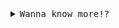 <!-- <samp> Self taught Full Stack Developer</samp> -->

<details>
<summary><samp>Wanna know more!?</samp></summary>
<br>

<h3>My wakatime stats (last 7 days)</h3> 

<!--START_SECTION:waka-->

```txt
TypeScript   17 hrs 34 mins  >>>>>>>>>>>>>>>>>>>>>>>>-   94.91 %
Java         21 mins         -------------------------   01.91 %
Text         18 mins         -------------------------   01.63 %
JSON         8 mins          -------------------------   00.74 %
CSS          3 mins          -------------------------   00.28 %
```

<!--END_SECTION:waka-->

#

<h3> Some of the tools I usually use</h3>
 <p align="left">
        <a href="https://www.typescriptlang.org/" target="_blank" rel="noreferrer"><img src="https://raw.githubusercontent.com/danielcranney/readme-generator/main/public/icons/skills/typescript-colored.svg" width="100" height="100" alt="TypeScript" /></a>
<!--         <a href="https://developer.mozilla.org/en-US/docs/Web/JavaScript" target="_blank" rel="noreferrer"><img src="https://raw.githubusercontent.com/danielcranney/readme-generator/main/public/icons/skills/javascript-colored.svg" width="100" height="100" alt="JavaScript" /></a> -->
        <a href="https://developer.mozilla.org/en-US/docs/Web/JavaScript" target="_blank" rel="noreferrer"><img src="https://cdn.jsdelivr.net/gh/devicons/devicon/icons/kotlin/kotlin-original.svg" width="100" height="100" alt="JavaScript" /></a>
<!--         <a href="https://go.dev/doc/" target="_blank" rel="noreferrer"><img src="https://raw.githubusercontent.com/danielcranney/readme-generator/main/public/icons/skills/go-colored.svg" width="100" height="100" alt="Go" /></a> -->
<!--         <a href="https://www.rust-lang.org/" target="_blank" rel="noreferrer"><img src="https://raw.githubusercontent.com/danielcranney/readme-generator/main/public/icons/skills/rust-colored.svg" width="100" height="100" alt="Rust" /></a> -->
<!--         <a href="https://gnu.org/" target="_blank" rel="noreferrer"><img src="https://cdn.jsdelivr.net/gh/devicons/devicon/icons/bash/bash-original.svg" width="100" height="100" alt="bash" /></a> -->
        <a href="https://reactjs.org/" target="_blank" rel="noreferrer"><img src="https://raw.githubusercontent.com/danielcranney/readme-generator/main/public/icons/skills/react-colored.svg" width="100" height="100" alt="React" /></a>
        <a href="https://reactjs.org/" target="_blank" rel="noreferrer"><img src="https://cdn.jsdelivr.net/gh/devicons/devicon/icons/redux/redux-original.svg" width="100" height="100" alt="React" /></a>
        <a href="https://nextjs.org/docs" target="_blank" rel="noreferrer"><img src="https://raw.githubusercontent.com/danielcranney/readme-generator/main/public/icons/skills/nextjs-colored.svg" width="100" height="100" alt="NextJs" /></a>
        <a href="https://nextjs.org/docs" target="_blank" rel="noreferrer"><img src="https://cdn.jsdelivr.net/gh/devicons/devicon/icons/nuxtjs/nuxtjs-original.svg" width="100" height="100" alt="NextJs" /></a>
        <a href="https://nextjs.org/docs" target="_blank" rel="noreferrer"><img src="https://cdn.jsdelivr.net/gh/devicons/devicon/icons/android/android-original.svg" width="100" height="100" alt="NextJs" /></a>
        <a href="https://sass-lang.com/" target="_blank" rel="noreferrer"><img src="https://raw.githubusercontent.com/danielcranney/readme-generator/main/public/icons/skills/sass-colored.svg" width="100" height="100" alt="Sass" /></a>
        <a href="https://tailwindcss.com/" target="_blank" rel="noreferrer"><img src="https://raw.githubusercontent.com/danielcranney/readme-generator/main/public/icons/skills/tailwindcss-colored.svg" width="100" height="100" alt="TailwindCSS" /></a>
        <a href="https://nodejs.org/en/" target="_blank" rel="noreferrer"><img src="https://raw.githubusercontent.com/danielcranney/readme-generator/main/public/icons/skills/nodejs-colored.svg" width="100" height="100" alt="NodeJS" /></a>
        <a href="https://nodejs.org/en/" target="_blank" rel="noreferrer"><img src="https://cdn.jsdelivr.net/gh/devicons/devicon/icons/nestjs/nestjs-plain.svg" width="100" height="100" alt="NodeJS" /></a>
        <a href="https://expressjs.com/" target="_blank" rel="noreferrer"><img src="https://raw.githubusercontent.com/danielcranney/readme-generator/main/public/icons/skills/express-colored.svg" width="100" height="100" alt="Express" /></a>
        <a href="https://expressjs.com/" target="_blank" rel="noreferrer"><img src="https://cdn.jsdelivr.net/gh/devicons/devicon/icons/socketio/socketio-original.svg" width="100" height="100" alt="socket.io" /></a>
        <a href="https://graphql.org/" target="_blank" rel="noreferrer"><img src="https://raw.githubusercontent.com/danielcranney/readme-generator/main/public/icons/skills/graphql-colored.svg" width="100" height="100" alt="GraphQL" /></a>
        <a href="https://www.mongodb.com/" target="_blank" rel="noreferrer"><img src="https://raw.githubusercontent.com/danielcranney/readme-generator/main/public/icons/skills/mongodb-colored.svg" width="100" height="100" alt="MongoDB" /></a>
        <a href="https://www.mysql.com/" target="_blank" rel="noreferrer"><img src="https://raw.githubusercontent.com/danielcranney/readme-generator/main/public/icons/skills/mysql-colored.svg" width="100" height="100" alt="MySQL" /></a>
        <a href="https://www.postgresql.org/" target="_blank" rel="noreferrer"><img src="https://raw.githubusercontent.com/danielcranney/readme-generator/main/public/icons/skills/postgresql-colored.svg" width="100" height="100" alt="PostgreSQL" /></a>
        <a href="https://www.postgresql.org/" target="_blank" rel="noreferrer"><img src="https://cdn.jsdelivr.net/gh/devicons/devicon/icons/redis/redis-original.svg" width="100" height="100" alt="PostgreSQL" /></a>
        <a href="https://firebase.google.com/" target="_blank" rel="noreferrer"><img src="https://raw.githubusercontent.com/danielcranney/readme-generator/main/public/icons/skills/firebase-colored.svg" width="100" height="100" alt="Firebase" /></a>
        <a href="https://laravel.com/" target="_blank" rel="noreferrer"><img src="https://raw.githubusercontent.com/danielcranney/readme-generator/main/public/icons/skills/laravel-colored.svg" width="100" height="100" alt="Laravel" /></a>
        <a href="https://laravel.com/" target="_blank" rel="noreferrer"><img src="https://cdn.jsdelivr.net/gh/devicons/devicon/icons/jest/jest-plain.svg" width="100" height="100" alt="Laravel" /></a>
        <a href="https://github.com/" target="_blank" rel="noreferrer"><img src="https://cdn.jsdelivr.net/gh/devicons/devicon/icons/git/git-original.svg" width="100" height="100" alt="git" /></a>
        <a href="https://docker.com/" target="_blank" rel="noreferrer"><img src="https://cdn.jsdelivr.net/gh/devicons/devicon/icons/docker/docker-original-wordmark.svg" width="100" height="100" alt="docker" /></a>
        <a href="https://digitalocean.com/" target="_blank" rel="noreferrer"><img src="https://cdn.jsdelivr.net/gh/devicons/devicon/icons/digitalocean/digitalocean-original.svg" width="100" height="100" alt="digitalocean" /></a>
        <a href="https://docker.com/" target="_blank" rel="noreferrer"><img src="https://cdn.jsdelivr.net/gh/devicons/devicon/icons/nginx/nginx-original.svg" width="100" height="100" alt="ngnix" /></a>
        <a href="https://docker.com/" target="_blank" rel="noreferrer"><img src="https://cdn.jsdelivr.net/gh/devicons/devicon/icons/amazonwebservices/amazonwebservices-original.svg" width="100" height="100" alt="gcloud" /></a>
        <a href="https://docker.com/" target="_blank" rel="noreferrer"><img src="https://cdn.jsdelivr.net/gh/devicons/devicon/icons/linux/linux-original.svg" width="100" height="100" alt="linux" /></a>
        </p>
</details>
